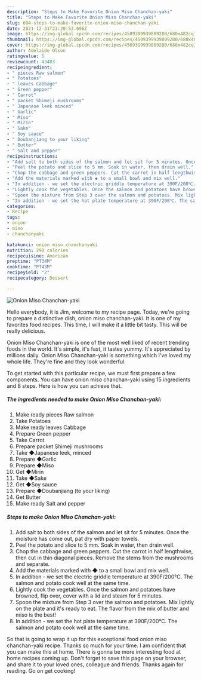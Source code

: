 ```yaml
---
description: "Steps to Make Favorite Onion Miso Chanchan-yaki"
title: "Steps to Make Favorite Onion Miso Chanchan-yaki"
slug: 684-steps-to-make-favorite-onion-miso-chanchan-yaki
date: 2021-12-31T23:20:53.696Z
image: https://img-global.cpcdn.com/recipes/4509399939809280/680x482cq70/onion-miso-chanchan-yaki-recipe-main-photo.jpg
thumbnail: https://img-global.cpcdn.com/recipes/4509399939809280/680x482cq70/onion-miso-chanchan-yaki-recipe-main-photo.jpg
cover: https://img-global.cpcdn.com/recipes/4509399939809280/680x482cq70/onion-miso-chanchan-yaki-recipe-main-photo.jpg
author: Adelaide Olson
ratingvalue: 5
reviewcount: 43483
recipeingredient:
- " pieces Raw salmon"
- " Potatoes"
- " leaves Cabbage"
- " Green pepper"
- " Carrot"
- " packet Shimeji mushrooms"
- " Japanese leek minced"
- " Garlic"
- " Miso"
- " Mirin"
- " Sake"
- " Soy sauce"
- " Doubanjiang to your liking"
- " Butter"
- " Salt and pepper"
recipeinstructions:
- "Add salt to both sides of the salmon and let sit for 5 minutes. Once the moisture has come out, pat dry with paper towels."
- "Peel the potato and slice to 5 mm. Soak in water, then drain well."
- "Chop the cabbage and green peppers. Cut the carrot in half lengthwise, then cut in thin diagonal pieces. Remove the stems from the mushrooms and separate."
- "Add the materials marked with ◆ to a small bowl and mix well."
- "In addition - we set the electric griddle temperature at 390F/200℃. The salmon and potato cook well at the same time."
- "Lightly cook the vegetables. Once the salmon and potatoes have browned, flip over, cover with a lid and steam for 5 minutes."
- "Spoon the mixture from Step 3 over the salmon and potatoes. Mix lightly on the plate and it&#39;s ready to eat. The flavor from the mix of butter and miso is the best!"
- "In addition - we set the hot plate temperature at 390F/200℃. The salmon and potato cook well at the same time."
categories:
- Recipe
tags:
- onion
- miso
- chanchanyaki

katakunci: onion miso chanchanyaki 
nutrition: 290 calories
recipecuisine: American
preptime: "PT34M"
cooktime: "PT43M"
recipeyield: "2"
recipecategory: Dessert

---
```



![Onion Miso Chanchan-yaki](https://img-global.cpcdn.com/recipes/4509399939809280/680x482cq70/onion-miso-chanchan-yaki-recipe-main-photo.jpg)

Hello everybody, it is Jim, welcome to my recipe page. Today, we're going to prepare a distinctive dish, onion miso chanchan-yaki. It is one of my favorites food recipes. This time, I will make it a little bit tasty. This will be really delicious.



Onion Miso Chanchan-yaki is one of the most well liked of recent trending foods in the world. It's simple, it's fast, it tastes yummy. It's appreciated by millions daily. Onion Miso Chanchan-yaki is something which I've loved my whole life. They're fine and they look wonderful.


To get started with this particular recipe, we must first prepare a few components. You can have onion miso chanchan-yaki using 15 ingredients and 8 steps. Here is how you can achieve that.

<!--inarticleads1-->

##### The ingredients needed to make Onion Miso Chanchan-yaki:

1. Make ready  pieces Raw salmon
1. Take  Potatoes
1. Make ready  leaves Cabbage
1. Prepare  Green pepper
1. Take  Carrot
1. Prepare  packet Shimeji mushrooms
1. Take  ◆Japanese leek, minced
1. Prepare  ◆Garlic
1. Prepare  ◆Miso
1. Get  ◆Mirin
1. Take  ◆Sake
1. Get  ◆Soy sauce
1. Prepare  ◆Doubanjiang (to your liking)
1. Get  Butter
1. Make ready  Salt and pepper




<!--inarticleads2-->

##### Steps to make Onion Miso Chanchan-yaki:

1. Add salt to both sides of the salmon and let sit for 5 minutes. Once the moisture has come out, pat dry with paper towels.
1. Peel the potato and slice to 5 mm. Soak in water, then drain well.
1. Chop the cabbage and green peppers. Cut the carrot in half lengthwise, then cut in thin diagonal pieces. Remove the stems from the mushrooms and separate.
1. Add the materials marked with ◆ to a small bowl and mix well.
1. In addition - we set the electric griddle temperature at 390F/200℃. The salmon and potato cook well at the same time.
1. Lightly cook the vegetables. Once the salmon and potatoes have browned, flip over, cover with a lid and steam for 5 minutes.
1. Spoon the mixture from Step 3 over the salmon and potatoes. Mix lightly on the plate and it&#39;s ready to eat. The flavor from the mix of butter and miso is the best!
1. In addition - we set the hot plate temperature at 390F/200℃. The salmon and potato cook well at the same time.




So that is going to wrap it up for this exceptional food onion miso chanchan-yaki recipe. Thanks so much for your time. I am confident that you can make this at home. There is gonna be more interesting food at home recipes coming up. Don't forget to save this page on your browser, and share it to your loved ones, colleague and friends. Thanks again for reading. Go on get cooking!
